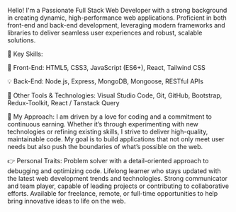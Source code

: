 Hello!
I'm a Passionate Full Stack Web Developer with a strong background in creating dynamic, high-performance web applications. Proficient in both front-end and back-end development, leveraging modern frameworks and libraries to deliver seamless user experiences and robust, scalable solutions.

 🎯  Key Skills:
 
 📢 Front-End: HTML5, CSS3, JavaScript (ES6+), React, Tailwind CSS 

💡  Back-End: Node.js, Express, MongoDB, Mongoose, RESTful APIs

 🔎 Other Tools & Technologies: Visual Studio Code, Git, GitHub, Bootstrap, Redux-Toolkit, React / Tanstack Query

🚀 My Approach:
I am driven by a love for coding and a commitment to continuous earning. Whether it’s through experimenting with new technologies or refining existing skills, I strive to deliver high-quality, maintainable code. My goal is to build applications that not only meet user needs but also push the boundaries of what’s possible on the web.

👉 Personal Traits:
Problem solver with a detail-oriented approach to debugging and optimizing code.
Lifelong learner who stays updated with the latest web development trends and technologies.
Strong communicator and team player, capable of leading projects or contributing to collaborative efforts.
Available for freelance, remote, or full-time opportunities to help bring innovative ideas to life on the web.
